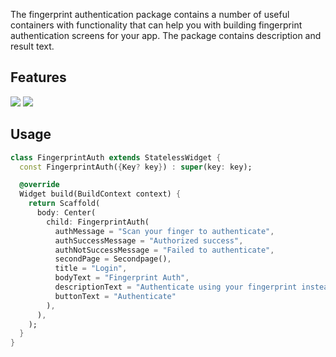 <!--
This README describes the package. If you publish this package to pub.dev,
this README's contents appear on the landing page for your package.

For information about how to write a good package README, see the guide for
[writing package pages](https://dart.dev/guides/libraries/writing-package-pages).

For general information about developing packages, see the Dart guide for
[creating packages](https://dart.dev/guides/libraries/create-library-packages)
and the Flutter guide for
[developing packages and plugins](https://flutter.dev/developing-packages).
-->

The fingerprint authentication package contains a number of useful containers with functionality that can help you with building fingerprint authentication screens for your app. The package contains description and result text.


## Features

![](https://raw.githubusercontent.com/Casm9/my-github-storage/main/finger_first_page.jpg)
![](https://raw.githubusercontent.com/Casm9/my-github-storage/main/finger_second_page.jpg)

## Usage

```dart
class FingerprintAuth extends StatelessWidget {
  const FingerprintAuth({Key? key}) : super(key: key);

  @override
  Widget build(BuildContext context) {
    return Scaffold(
      body: Center(
        child: FingerprintAuth(
          authMessage = "Scan your finger to authenticate",
          authSuccessMessage = "Authorized success",
          authNotSuccessMessage = "Failed to authenticate", 
          secondPage = Secondpage(),
          title = "Login",
          bodyText = "Fingerprint Auth",
          descriptionText = "Authenticate using your fingerprint instead of your password ",
          buttonText = "Authenticate"
        ),
      ),
    );
  }
}
```
